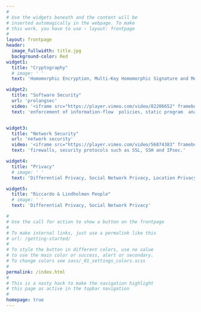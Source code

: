 ```yaml
---
#
# Use the widgets beneath and the content will be
# inserted automagically in the webpage. To make
# this work, you have to use › layout: frontpage
#
layout: frontpage
header:
  image_fullwidth: title.jpg
  background-color: Red
widget1:
  title: "Cryptography"
  # image: ' ' 
  text: 'Homomorphic Encryption, Multi-Key Homomorphic Signature and MACs, Anonymous (Server-Aided Verification of) Signatures.'

widget2:
  title: "Software Security"
  url: 'prolangsec'
  video: '<iframe src="https://player.vimeo.com/video/82206652" frameborder="0" webkitallowfullscreen mozallowfullscreen allowfullscreen></iframe>'
  text: 'enforcement of information-flow  policies, static program  analysis.'


widget3:
  title: "Network Security"
  url: 'network security'
  video: '<iframe src="https://player.vimeo.com/video/56874383" frameborder="0" webkitallowfullscreen mozallowfullscreen allowfullscreen></iframe>'
  text: 'firewalls, security protocols such as SSL, SSH and IPsec.'

widget4:
  title: "Privacy"
  # image: ' ' 
  text: 'Differential Privacy, Social Network Privacy, Location Privacy.'

widget5:
  title: "Riccardo & Lindholmen People"
  # image: ' ' 
  text: 'Differential Privacy, Social Network Privacy'

#
# Use the call for action to show a button on the frontpage
#
# To make internal links, just use a permalink like this
# url: /getting-started/
#
# To style the button in different colors, use no value
# to use the main color or success, alert or secondary.
# To change colors see sass/_01_settings_colors.scss
#
permalink: /index.html
#
# This is a nasty hack to make the navigation highlight
# this page as active in the topbar navigation
#
homepage: true
---
```

